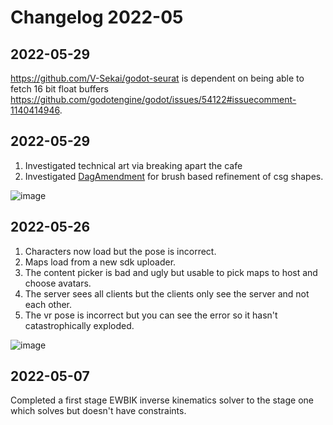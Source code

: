 # Changelog 2022-05
## 2022-05-29

https://github.com/V-Sekai/godot-seurat is dependent on being able to fetch 16 bit float buffers https://github.com/godotengine/godot/issues/54122#issuecomment-1140414946.

## 2022-05-29

1. Investigated technical art via breaking apart the cafe
2. Investigated [DagAmendment](https://github.com/eliemichel/DagAmendment) for brush based refinement of csg shapes. 

![image](./attachments/170873740-4fc1fe95-f58a-4521-8617-57925e704cef.png)

## 2022-05-26

1. Characters now load but the pose is incorrect. 
2. Maps load from a new sdk uploader.
3. The content picker is bad and ugly but usable to pick maps to host and choose avatars.
4. The server sees all clients but the clients only see the server and not each other.
5. The vr pose is incorrect but you can see the error so it hasn't catastrophically exploded.

![image](https://user-images.githubusercontent.com/32321/170520914-088ac169-12f8-44c5-b248-f2c83ca1fb3a.png)

## 2022-05-07

Completed a first stage EWBIK inverse kinematics solver to the stage one which solves but doesn't have constraints.
